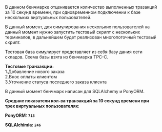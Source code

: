 В данном бенчмарке отценивается количество выполненных тразакций за 10 секунд времени, при одновременном подключении к базе нескольких виртуальных пользователей.

В данный момент, для симулирования нескольких пользователей на данный момент нужно запустить тестовый скрипт с нескольких терминалов, в дальнейшем будет реализован многопоточный тестовый скрипт.

Тестовая база симулирует представляет из себя базу дания сети складов. Схема базы взята из бенчмарка TPC-C.

<b>Тестовые транзакции:</b><br>
1.Добавление нового заказа<br>
2.Внос оплаты клиентом<br>
3.Уточнение статуса последнего заказа клиента 

В данный момент бенчмарк написан для SQLAlchemy и PonyORM.


<b>Средние показатели кол-ва транзакций за 10 секунд времени при трех виртуальных пользователях:<b>

PonyORM: `713`

SQLAlchimia: `246`





